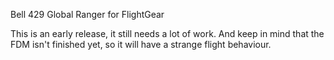 Bell 429 Global Ranger for FlightGear

This is an early release, it still needs a lot of work.
And keep in mind that the FDM isn't finished yet, so it will have a strange flight behaviour.
